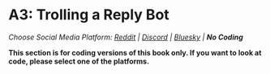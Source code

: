 # A3: Trolling a Reply Bot
_Choose Social Media Platform: <a href='../../../../../reddit/appendix/teaching/03_course_work/03_assignments/a3_troll_reply_bot.html'>Reddit</a> | <a href='../../../../../discord/appendix/teaching/03_course_work/03_assignments/a3_troll_reply_bot.html'>Discord</a> | <a href='../../../../../bsky/appendix/teaching/03_course_work/03_assignments/a3_troll_reply_bot.html'>Bluesky</a> | __No Coding___

__This section is for coding versions of this book only. If you want to look at code, please select one of the platforms.__